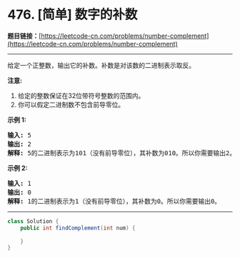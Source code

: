 # 476. [简单] 数字的补数

**题目链接：**[https://leetcode-cn.com/problems/number-complement](https://leetcode-cn.com/problems/number-complement)

---

<div class="content__1Y2H">
 <div class="notranslate">
  <p>给定一个正整数，输出它的补数。补数是对该数的二进制表示取反。</p> 
  <p><strong>注意:</strong></p> 
  <ol> 
   <li>给定的整数保证在32位带符号整数的范围内。</li> 
   <li>你可以假定二进制数不包含前导零位。</li> 
  </ol> 
  <p><strong>示例 1:</strong></p> 
  <pre class="language-text"><strong>输入:</strong> 5
<strong>输出:</strong> 2
<strong>解释:</strong> 5的二进制表示为101（没有前导零位），其补数为010。所以你需要输出2。
</pre> 
  <p><strong>示例 2:</strong></p> 
  <pre class="language-text"><strong>输入:</strong> 1
<strong>输出:</strong> 0
<strong>解释:</strong> 1的二进制表示为1（没有前导零位），其补数为0。所以你需要输出0。
</pre> 
 </div>
</div>

---

```java
class Solution {
    public int findComplement(int num) {
        
    }
}
```